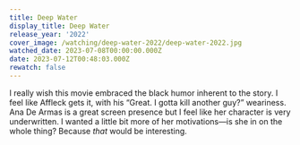 ```yaml
---
title: Deep Water
display_title: Deep Water
release_year: '2022'
cover_image: /watching/deep-water-2022/deep-water-2022.jpg
watched_date: 2023-07-08T00:00:00.000Z
date: 2023-07-12T00:48:03.000Z
rewatch: false
---
```

I really wish this movie embraced the black humor inherent to the story. I feel like Affleck gets it, with his “Great. I gotta kill another guy?” weariness. Ana De Armas is a great screen presence but I feel like her character is very underwritten. I wanted a little bit more of her motivations—is she in on the whole thing? Because _that_ would be interesting.
